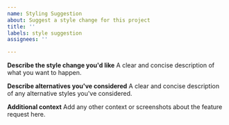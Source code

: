 ```yaml
---
name: Styling Suggestion
about: Suggest a style change for this project
title: ''
labels: style suggestion
assignees: ''

---
```


**Describe the style change you'd like**
A clear and concise description of what you want to happen.

**Describe alternatives you've considered**
A clear and concise description of any alternative styles you've considered.

**Additional context**
Add any other context or screenshots about the feature request here.
